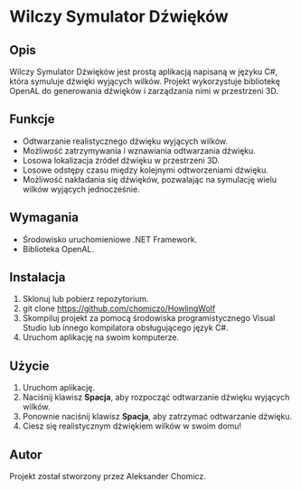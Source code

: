 # Wilczy Symulator Dźwięków

## Opis

Wilczy Symulator Dźwięków jest prostą aplikacją napisaną w języku C#, która symuluje dźwięki wyjących wilków. Projekt wykorzystuje bibliotekę OpenAL do generowania dźwięków i zarządzania nimi w przestrzeni 3D.

## Funkcje

- Odtwarzanie realistycznego dźwięku wyjących wilków.
- Możliwość zatrzymywania i wznawiania odtwarzania dźwięku.
- Losowa lokalizacja źródeł dźwięku w przestrzeni 3D.
- Losowe odstępy czasu między kolejnymi odtworzeniami dźwięku.
- Możliwość nakładania się dźwięków, pozwalając na symulację wielu wilków wyjących jednocześnie.

## Wymagania

- Środowisko uruchomieniowe .NET Framework.
- Biblioteka OpenAL.

## Instalacja

1. Sklonuj lub pobierz repozytorium.
  2. git clone https://github.com/chomiczo/HowlingWolf
3. Skompiluj projekt za pomocą środowiska programistycznego Visual Studio lub innego kompilatora obsługującego język C#.
4. Uruchom aplikację na swoim komputerze.

## Użycie

1. Uruchom aplikację.
2. Naciśnij klawisz   **Spacja**, aby rozpocząć odtwarzanie dźwięku wyjących wilków.
3. Ponownie naciśnij klawisz  **Spacja**, aby zatrzymać odtwarzanie dźwięku.
4. Ciesz się realistycznym dźwiękiem wilków w swoim domu!

## Autor

Projekt został stworzony przez Aleksander Chomicz.
